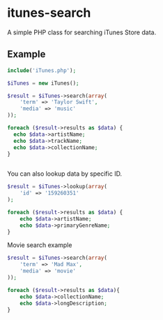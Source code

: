 # itunes-search
A simple PHP class for searching iTunes Store data.

## Example

```php
include('iTunes.php');

$iTunes = new iTunes();

$result = $iTunes->search(array(
    'term' => 'Taylor Swift',
    'media' => 'music'
));

foreach ($result->results as $data) {
  echo $data->artistName;
  echo $data->trackName;
  echo $data->collectionName;
}
            
```
You can also lookup data by specific ID. 

```php 
$result = $iTunes->lookup(array(
    'id' => '159260351'  
);

foreach ($result->results as $data) {
    echo $data->artistName;
    echo $data->primaryGenreName;
}
```

Movie search example

```php
$result = $iTunes->search(array(
    'term' => 'Mad Max',
    'media' => 'movie'
));

foreach ($result->results as $data){
    echo $data->collectionName;
    echo $data->longDescription;
}
```


